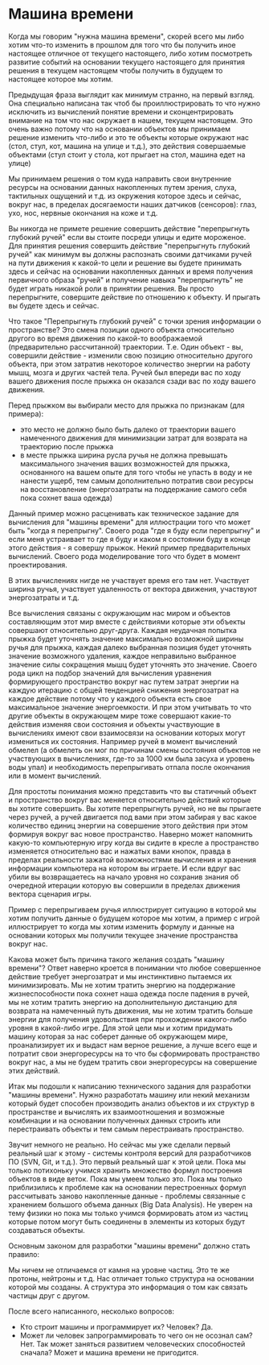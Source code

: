 # Машина времени

Когда мы говорим "нужна машина времени", скорей всего мы либо хотим что-то изменить в прошлом для того что бы получить иное настоящее отличное от текущего настоящего, либо хотим посмотреть развитие событий на основании текущего настоящего для принятия решения в текущем настоящем чтобы получить в будущем то настоящее которое мы хотим.

Предыдущая фраза выглядит как минимум странно, на первый взгляд. Она специально написана так чтоб бы проиллюстрировать то что нужно исключить из вычислений понятие времени и сконцентрировать  внимание на том что нас окружает в нашем, текущем настоящем. Это очень важно потому что на основании объектов мы принимаем решение изменить что-либо и это те объекты которые окружают нас (стол, стул, кот, машина на улице и т.д.), это действия совершаемые объектами (стул стоит у стола, кот прыгает на стол, машина едет на улице)

Мы принимаем решения о том куда направить свои внутренние ресурсы на основании данных накопленных путем зрения, слуха, тактильных ощущений и т.д. из окружения которое здесь и сейчас, вокруг нас, в пределах досягаемости наших датчиков (сенсоров): глаз, ухо, нос, нервные окончания на коже и т.д.

Вы никогда не примете решение совершить действие "перепрыгнуть глубокий ручей" если вы стоите посреди улицы и едите мороженое. Для принятия решения совершить действие "перепрыгнуть глубокий ручей" как минимум вы должны распознать своими датчиками ручей на пути движения к какой-то цели и решение вы будете принимать здесь и сейчас на основании накопленных данных и время получения  первичного образа "ручей" и получение навыка "перепрыгнуть" не будет играть никакой роли в принятии решения. Вы просто перепрыгните, совершите действие по отношению к объекту. И прыгать вы будете здесь и сейчас.

Что такое "Перепрыгнуть глубокий ручей" с точки зрения информации о пространстве? Это смена позиции одного объекта относительно другого во время движения по какой-то воображаемой (предварительно рассчитанной) траектории. Т.е. Один объект - вы, совершили действие - изменили свою позицию относительно другого объекта, при этом затратив некоторое количество энергии на работу мышц, мозга и других частей тела. Ручей был впереди вас по ходу вашего движения после прыжка он оказался сзади вас по ходу вашего движения.

Перед прыжком вы выбирали место для прыжка по признакам (для примера): 

- это место не должно было быть далеко от траектории вашего намеченного движения для минимизации затрат для возврата на траекторию после прыжка
- в месте прыжка ширина русла ручья не должна превышать максимального значения ваших возможностей для прыжка, основанного на вашем опыте для того чтобы не упасть в воду и не нанести ущерб, тем самым дополнительно потратив свои ресурсы на восстановление (энергозатраты на поддержание самого себя пока сохнет ваша одежда)

Данный пример можно расценивать как техническое задание для вычисления для "машины времени" для иллюстрации того что может быть "когда я перепрыгну". Своего рода "где я буду если перепрыгну" и если меня устраивает то где я буду и каком я состоянии буду в конце этого действия - я совершу прыжок. Некий пример предварительных вычислений. Своего рода моделирование того что будет в момент проектирования.

В этих вычислениях нигде не участвует время его там нет. Участвует ширина ручья, участвует удаленность от вектора движения, участвуют энергозатраты и т.д. 

Все вычисления связаны с окружающим нас миром и объектов составляющим этот мир вместе с действиями которые эти объекты совершают относительно друг-друга. Каждая неудачная попытка прыжка будет уточнять значение максимально возможной ширины ручья для прыжка, каждая далеко выбранная позиция будет уточнять значение возможного удаления, каждое неправильно выбранное значение силы сокращения мышц будет уточнять это значение. Своего рода цикл на подбор значений для вычисления уравнения формирующего пространство вокруг нас путем затрат энергии на каждую итерацию с общей тенденцией снижения энергозатрат на каждое действие потому что у каждого объекта есть свое максимальное значение энергоемкости. И при этом учитывать то что другие объекты в окружающем мире тоже совершают какие-то действия изменяя свои состояния и объекты участвующие в вычислениях имеют свои взаимосвязи на основании которых могут измениться их состояния. Например ручей в момент вычислений обмелел (а обмелеть он мог по причинам смены состояния объектов не участвующих в вычислениях, где-то за 1000 км была засуха и уровень воды упал) и необходимость перепрыгивать отпала после окончания или в момент вычислений.

Для простоты понимания можно представить что вы статичный объект и пространство вокруг вас меняется относительно действий которые вы хотите совершить. Вы хотите перепрыгнуть ручей, но не вы прыгаете через ручей, а ручей двигается под вами при этом забирая у вас какое количество единиц энергии на совершение этого действия при этом формируя вокруг вас новое пространство. Наверно может напомнить какую-то компьютерную игру когда вы сидите в кресле а пространство изменяется относительно вас и нажатых вами кнопок, правда в пределах реальности зажатой возможностями вычисления и хранения информации компьютера на котором вы играете. И если вдруг вас убили вы возвращаетесь на начало уровня но сохранив знания об очередной итерации которую вы совершили в пределах движения вектора сценария игры.

Пример с перепрыгиваем ручья иллюстрирует ситуацию в которой мы хотим получить данные о будущем которое мы хотим, а пример с игрой иллюстрирует то когда мы хотим изменить формулу и данные на основании которых мы получили текущее значение пространства вокруг нас.

Какова может быть причина такого желания создать "машину времени"? Ответ наверно кроется в понимании что любое совершенное действие требует энергозатрат и мы инстинктивно пытаемся их минимизировать. Мы не хотим тратить энергию на поддержание жизнеспособности пока сохнет наша одежда после падения в ручей, мы не хотим тратить энергию на дополнительную дистанцию для возврата на намеченный путь движения, мы не хотим тратить больше энергии для получения удовольствия при прохождении какого-либо уровня в какой-либо игре. Для этой цели мы и хотим придумать машину которая за нас соберет данные об окружающем мире, проанализирует их и выдаст нам верное решение, а лучше всего еще и потратит свои энергоресурсы на то что бы  сформировать пространство вокруг нас, а мы не будем тратить свои энергоресурсы на совершение этих действий.

Итак мы подошли к написанию технического задания для разработки "машины времени". Нужно разработать машину или некий механизм который будет способен производить анализ объектов и их структур в пространстве и вычислять их взаимоотношения и возможные комбинации и на основании полученных данных строить или перестраивать объекты и тем самым перестраивать пространство.

Звучит немного не реально. Но сейчас мы уже сделали первый реальный шаг к этому - системы контроля версий для разработчиков  ПО (SVN, Git, и т.д.). Это первый реальный шаг к этой цели. Пока мы только потихоньку учимся хранить множество формул построения объектов в виде веток. Пока мы умеем только это. Пока мы только приблизились к проблеме как на основании перестроенных формул рассчитывать заново накопленные данные - проблемы связанные с хранением большого объема данных (Big Data Analysis). Не уверен на тему физики но пока мы только учимся формировать атом из частиц которые потом могут быть соединены в элементы из которых будут создаваться объекты.

Основным законом для разработки "машины времени" должно стать правило: 

Мы ничем не отличаемся от камня на уровне частиц. Это те же протоны, нейтроны и т.д. Нас отличает только структура на основании которой мы созданы. А структура это информация о том как связать частицы друг с другом.

После всего написанного, несколько вопросов:

- Кто строит машины и программирует их? Человек? Да.
- Может ли человек запрограммировать то чего он не осознал сам? Нет. Так может заняться развитием человеческих способностей сначала? Может и машина времени не пригодится.